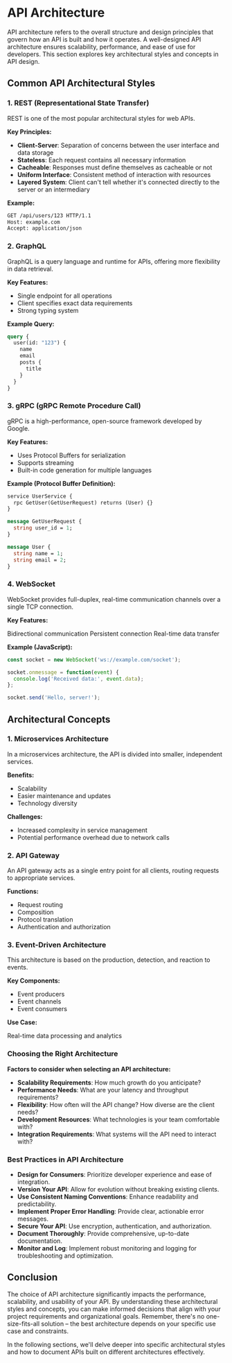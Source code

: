 # API Architecture

API architecture refers to the overall structure and design principles that govern how an API is built and how it operates. A well-designed API architecture ensures scalability, performance, and ease of use for developers. This section explores key architectural styles and concepts in API design.

## Common API Architectural Styles

### 1. REST (Representational State Transfer)

REST is one of the most popular architectural styles for web APIs.

**Key Principles:**

- **Client-Server**: Separation of concerns between the user interface and data storage
- **Stateless**: Each request contains all necessary information
- **Cacheable**: Responses must define themselves as cacheable or not
- **Uniform Interface**: Consistent method of interaction with resources
- **Layered System**: Client can't tell whether it's connected directly to the server or an intermediary

**Example:**

```bash
GET /api/users/123 HTTP/1.1
Host: example.com
Accept: application/json
```

### 2. GraphQL

GraphQL is a query language and runtime for APIs, offering more flexibility in data retrieval.

**Key Features:**

- Single endpoint for all operations
- Client specifies exact data requirements
- Strong typing system

**Example Query:**

```graphql
query {
  user(id: "123") {
    name
    email
    posts {
      title
    }
  }
}
```

### 3. gRPC (gRPC Remote Procedure Call)

gRPC is a high-performance, open-source framework developed by Google.

**Key Features:**

- Uses Protocol Buffers for serialization
- Supports streaming
- Built-in code generation for multiple languages

**Example (Protocol Buffer Definition):**

```protobuf
service UserService {
  rpc GetUser(GetUserRequest) returns (User) {}
}

message GetUserRequest {
  string user_id = 1;
}

message User {
  string name = 1;
  string email = 2;
}
```

### 4. WebSocket

WebSocket provides full-duplex, real-time communication channels over a single TCP connection.

**Key Features:**

Bidirectional communication
Persistent connection
Real-time data transfer

**Example (JavaScript):**

```javascript
const socket = new WebSocket('ws://example.com/socket');

socket.onmessage = function(event) {
  console.log('Received data:', event.data);
};

socket.send('Hello, server!');
```

## Architectural Concepts

### 1. Microservices Architecture

In a microservices architecture, the API is divided into smaller, independent services.

**Benefits:**

- Scalability
- Easier maintenance and updates
- Technology diversity

**Challenges:**

- Increased complexity in service management
- Potential performance overhead due to network calls

### 2. API Gateway

An API gateway acts as a single entry point for all clients, routing requests to appropriate services.

**Functions:**

- Request routing
- Composition
- Protocol translation
- Authentication and authorization

### 3. Event-Driven Architecture

This architecture is based on the production, detection, and reaction to events.

**Key Components:**

- Event producers
- Event channels
- Event consumers

**Use Case:**

Real-time data processing and analytics

### Choosing the Right Architecture

**Factors to consider when selecting an API architecture:**

- **Scalability Requirements**: How much growth do you anticipate?
- **Performance Needs**: What are your latency and throughput requirements?
- **Flexibility**: How often will the API change? How diverse are the client needs?
- **Development Resources**: What technologies is your team comfortable with?
- **Integration Requirements**: What systems will the API need to interact with?

### Best Practices in API Architecture

- **Design for Consumers**: Prioritize developer experience and ease of integration.
- **Version Your API**: Allow for evolution without breaking existing clients.
- **Use Consistent Naming Conventions**: Enhance readability and predictability.
- **Implement Proper Error Handling**: Provide clear, actionable error messages.
- **Secure Your API**: Use encryption, authentication, and authorization.
- **Document Thoroughly**: Provide comprehensive, up-to-date documentation.
- **Monitor and Log**: Implement robust monitoring and logging for troubleshooting and optimization.

## Conclusion

The choice of API architecture significantly impacts the performance, scalability, and usability of your API. By understanding these architectural styles and concepts, you can make informed decisions that align with your project requirements and organizational goals. Remember, there's no one-size-fits-all solution – the best architecture depends on your specific use case and constraints.

In the following sections, we'll delve deeper into specific architectural styles and how to document APIs built on different architectures effectively.

